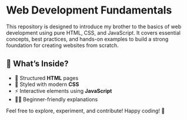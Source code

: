 # Web Development Fundamentals

This repository is designed to introduce my brother to the basics of web development using pure HTML, CSS, and JavaScript. It covers essential concepts, best practices, and hands-on examples to build a strong foundation for creating websites from scratch.

## 🚀 What’s Inside?
- 📄 Structured **HTML** pages  
- 🎨 Styled with modern **CSS**  
- ⚡ Interactive elements using **JavaScript**  
- 🧑‍💻 Beginner-friendly explanations  

Feel free to explore, experiment, and contribute! Happy coding! 🚀

